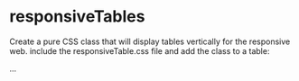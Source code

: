 # responsiveTables
Create a pure CSS class that will display tables vertically for the responsive web.
include the responsiveTable.css file
and add the class to a table:

<table class="responsiveTable">
  ...
</table>


